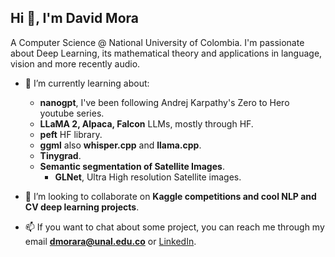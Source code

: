 ## Hi 👋, I'm David Mora</h2>
A Computer Science @ National University of Colombia. I'm passionate about Deep Learning, its mathematical theory and applications in language, vision and more recently audio.

- 🔭 I’m currently learning about:
    - **nanogpt**, I've been following Andrej Karpathy's Zero to Hero youtube series.
    - **LLaMA 2, Alpaca, Falcon** LLMs, mostly through HF.
    - **peft** HF library.
    - **ggml** also **whisper.cpp** and **llama.cpp**.
    - **Tinygrad**.
    - **Semantic segmentation of Satellite Images**.
        - **GLNet**, Ultra High resolution Satellite images.

- 👯 I’m looking to collaborate on **Kaggle competitions and cool NLP and CV deep learning projects**.

- 📫 If you want to chat about some project, you can reach me through my email **dmorara@unal.edu.co** or [LinkedIn](https://www.linkedin.com/in/davidfmora/).
